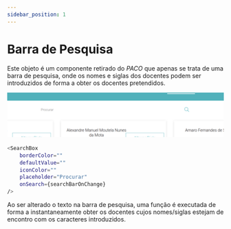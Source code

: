 ```yaml
---
sidebar_position: 1
---
```


# Barra de Pesquisa

Este objeto é um componente retirado do *PACO* que apenas se trata de uma barra de pesquisa, onde os nomes e siglas dos docentes podem ser introduzidos de forma a obter os docentes pretendidos.

![SearchBar](./barra.png)

```bash
<SearchBox
    borderColor=""
    defaultValue=""
    iconColor=""
    placeholder="Procurar"
    onSearch={searchBarOnChange}
/>
```

Ao ser alterado o texto na barra de pesquisa, uma função é executada de forma a instantaneamente obter os docentes cujos nomes/siglas estejam de encontro com os caracteres introduzidos.